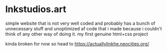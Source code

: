 # lnkstudios.art

simple website that is not very well coded and probably has a bunch of unnecessary stuff and unoptimized af code that i made because i couldn't think of any other way of doing it.
my first genuine html+css project

kinda broken for now so head to https://actuallylinkhe.neocities.org/
